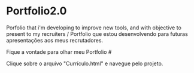 # Portfolio2.0
Porfolio that i'm developing to improve new tools, and with objective to present to my recruiters / Portfolio que estou desenvolvendo para futuras apresentações aos meus recrutadores.

Fique a vontade para olhar meu Portfolio
#<p>Clique sobre o arquivo "Currículo.html" e navegue pelo projeto.<p>
